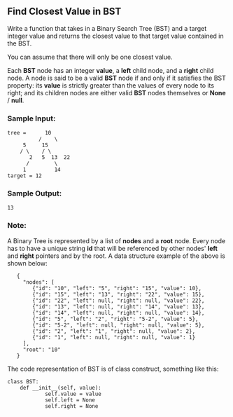 ## Find Closest Value in BST

Write a function that takes in a Binary Search Tree (BST) and a target integer value and returns the closest value to that target value contained in the BST.

You can assume that there will only be one closest value.

Each **BST** node has an integer **value**, a **left** child node, and a **right** child node. A node is said to be a valid **BST** node if and only if it satisfies the BST property: its **value** is strictly greater than the values of every node to its right; and its children nodes are either valid **BST** nodes themselves or **None** / **null**.


### Sample Input:
	
	tree =      10
	     	  /    \
		 5     15
		/ \    / \
	       2   5  13  22
	      /        \
         1         14
	target = 12
	

### Sample Output:
	
	13


### Note:

   A Binary Tree is represented by a list of **nodes** and a **root** node. Every node has to have a unique string **id** that will be referenced by other nodes' **left** and **right** pointers and by the root. A data structure example of the above is shown below:

       {
         "nodes": [
    	    {"id": "10", "left": "5", "right": "15", "value": 10},
    	    {"id": "15", "left": "13", "right": "22", "value": 15},
    	    {"id": "22", "left": null, "right": null, "value": 22},
    	    {"id": "13", "left": null, "right": "14", "value": 13},
    	    {"id": "14", "left": null, "right": null, "value": 14},
    	    {"id": "5", "left": "2", "right": "5-2", "value": 5},
    	    {"id": "5-2", "left": null, "right": null, "value": 5},
    	    {"id": "2", "left": "1", "right": null, "value": 2},
    	    {"id": "1", "left": null, "right": null, "value": 1}
  	     ],
  	     "root": "10"
       }
       
The code representation of BST is of class construct, something like this:

	class BST:
    	def __init__(self, value):
        		self.value = value
        		self.left = None
        		self.right = None
